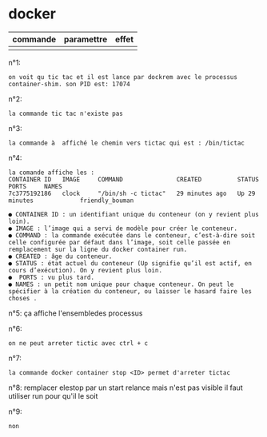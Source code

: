 # docker


|commande|paramettre|effet|
|:-|:-|:-|
||||


n°1:

    on voit qu tic tac et il est lance par dockrem avec le processus container-shim. son PID est: 17074

n°2:

    la commande tic tac n'existe pas

n°3:

    la commande à  affiché le chemin vers tictac qui est : /bin/tictac

n°4:

    la comande affiche les :
    CONTAINER ID   IMAGE     COMMAND               CREATED          STATUS          PORTS     NAMES
    7c3775192186   clock     "/bin/sh -c tictac"   29 minutes ago   Up 29 minutes             friendly_bouman

    ● CONTAINER ID : un identifiant unique du conteneur (on y revient plus loin).
    ● IMAGE : l’image qui a servi de modèle pour créer le conteneur.
    ● COMMAND : la commande exécutée dans le conteneur, c’est-à-dire soit celle configurée par défaut dans l’image, soit celle passée en remplacement sur la ligne du docker container run.
    ● CREATED : âge du conteneur.
    ● STATUS : état actuel du conteneur (Up signifie qu’il est actif, en cours d’exécution). On y revient plus loin.
    ●  PORTS : vu plus tard.
    ● NAMES : un petit nom unique pour chaque conteneur. On peut le spécifier à la création du conteneur, ou laisser le hasard faire les choses .


n°5:
    ça affiche l'ensembledes processus

n°6:

    on ne peut arreter tictic avec ctrl + c

n°7:

    la commande docker container stop <ID> permet d'arreter tictac

n°8:
    remplacer elestop par un start relance mais n'est pas visible il faut utiliser run pour qu'il le soit

n°9:
     
    non
    
